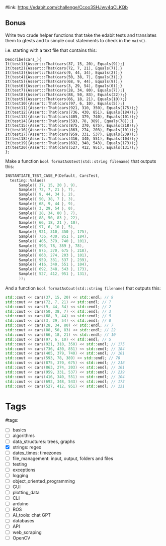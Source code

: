 #link: https://edabit.com/challenge/Ccoo3SHJwv4qCLKQb

## Bonus

Write two crude helper functions that take the edabit tests and translates them to gtests and to simple cout statements to check in the `main()`.

i.e. starting with a text file that contains this:

```
Describe(cars_){
It(test1){Assert::That(cars(37, 15, 20), Equals(9));}
It(test2){Assert::That(cars(72, 7, 21), Equals(7));}
It(test3){Assert::That(cars(9, 44, 34), Equals(2));}
It(test4){Assert::That(cars(50, 38, 7), Equals(3));}
It(test5){Assert::That(cars(68, 9, 44), Equals(9));}
It(test6){Assert::That(cars(3, 29, 54), Equals(0));}
It(test7){Assert::That(cars(28, 34, 80), Equals(7));}
It(test8){Assert::That(cars(88, 50, 83), Equals(22));}
It(test9){Assert::That(cars(66, 18, 21), Equals(10));}
It(test10){Assert::That(cars(97, 6, 10), Equals(5));}
It(test11){Assert::That(cars(921, 310, 350), Equals(175));}
It(test12){Assert::That(cars(736, 430, 851), Equals(184));}
It(test13){Assert::That(cars(405, 379, 740), Equals(101));}
It(test14){Assert::That(cars(593, 78, 389), Equals(78));}
It(test15){Assert::That(cars(875, 370, 675), Equals(218));}
It(test16){Assert::That(cars(863, 274, 203), Equals(101));}
It(test17){Assert::That(cars(959, 331, 537), Equals(239));}
It(test18){Assert::That(cars(416, 340, 551), Equals(104));}
It(test19){Assert::That(cars(692, 348, 543), Equals(173));}
It(test20){Assert::That(cars(527, 412, 951), Equals(131));}
};
```

Make a function `bool formatAsGtest(std::string filename)` that outputs this:

```c++
INSTANTIATE_TEST_CASE_P(Default, CarsTest,
  testing::Values(
      Sample({ 37, 15, 20 }, 9),
      Sample({ 72, 7, 21 }, 7),
      Sample({ 9, 44, 34 }, 2),
      Sample({ 50, 38, 7 }, 3),
      Sample({ 68, 9, 44 }, 9),
      Sample({ 3, 29, 54 }, 0),
      Sample({ 28, 34, 80 }, 7),
      Sample({ 88, 50, 83 }, 22),
      Sample({ 66, 18, 21 }, 10),
      Sample({ 97, 6, 10 }, 5),
      Sample({ 921, 310, 350 }, 175),
      Sample({ 736, 430, 851 }, 184),
      Sample({ 405, 379, 740 }, 101),
      Sample({ 593, 78, 389 }, 78),
      Sample({ 875, 370, 675 }, 218),
      Sample({ 863, 274, 203 }, 101),
      Sample({ 959, 331, 537 }, 239),
      Sample({ 416, 340, 551 }, 104),
      Sample({ 692, 348, 543 }, 173),
      Sample({ 527, 412, 951 }, 131),
      ));
```

And a function `bool formatAsCout(std::string filename)` that outputs this:

```c++
std::cout << cars(37, 15, 20) << std::endl; // 9
std::cout << cars(72, 7, 21) << std::endl; // 7
std::cout << cars(9, 44, 34) << std::endl; // 2
std::cout << cars(50, 38, 7) << std::endl; // 3
std::cout << cars(68, 9, 44) << std::endl; // 9
std::cout << cars(3, 29, 54) << std::endl; // 0
std::cout << cars(28, 34, 80) << std::endl; // 7
std::cout << cars(88, 50, 83) << std::endl; // 22
std::cout << cars(66, 18, 21) << std::endl; // 10
std::cout << cars(97, 6, 10) << std::endl; // 5
std::cout << cars(921, 310, 350) << std::endl; // 175
std::cout << cars(736, 430, 851) << std::endl; // 184
std::cout << cars(405, 379, 740) << std::endl; // 101
std::cout << cars(593, 78, 389) << std::endl; // 78
std::cout << cars(875, 370, 675) << std::endl; // 218
std::cout << cars(863, 274, 203) << std::endl; // 101
std::cout << cars(959, 331, 537) << std::endl; // 239
std::cout << cars(416, 340, 551) << std::endl; // 104
std::cout << cars(692, 348, 543) << std::endl; // 173
std::cout << cars(527, 412, 951) << std::endl; // 131
```


# Tags

#tags: 
- [ ] basics
- [ ] algorithms
- [ ] data_structures: trees, graphs
- [x] strings: regex
- [ ] dates_times: timezones
- [ ] file_management: input, output, folders and files
- [ ] testing
- [ ] exceptions
- [ ] logging
- [ ] object_oriented_programming
- [ ] GUI
- [ ] plotting_data
- [ ] CLI
- [ ] arduino
- [ ] ROS
- [ ] AI_tools: chat GPT
- [ ] databases
- [ ] API
- [ ] web_scraping
- [ ] OpenCV